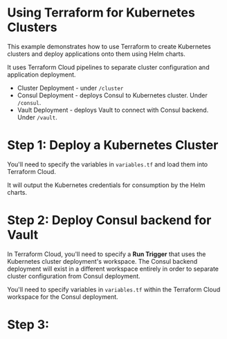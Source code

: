 # Using Terraform for Kubernetes Clusters

This example demonstrates how to use Terraform to create
Kubernetes clusters and deploy applications onto them
using Helm charts.

It uses Terraform Cloud pipelines to separate cluster
configuration and application deployment.

* Cluster Deployment - under `/cluster`
* Consul Deployment - deploys Consul to Kubernetes cluster. Under `/consul`.
* Vault Deployment - deploys Vault to connect with Consul backend. Under
  `/vault`.

# Step 1: Deploy a Kubernetes Cluster

You'll need to specify the variables in `variables.tf` and load them
into Terraform Cloud.

It will output the Kubernetes credentials for consumption by the
Helm charts.

# Step 2: Deploy Consul backend for Vault

In Terraform Cloud, you'll need to specify a __Run Trigger__
that uses the Kubernetes cluster deployment's workspace. The Consul
backend deployment will exist in a different workspace entirely in
order to separate cluster configuration from Consul deployment.

You'll need to specify variables in `variables.tf` within
the Terraform Cloud workspace for the Consul deployment.

# Step 3: 